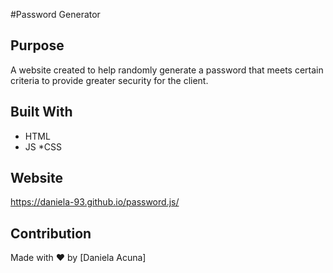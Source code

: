 #Password Generator 
## Purpose
A website created to help randomly generate a password that meets certain criteria
to provide greater security for the client. 

## Built With
* HTML
* JS
*CSS

## Website
https://daniela-93.github.io/password.js/

## Contribution
Made with ❤️ by [Daniela Acuna]
